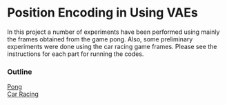 
# Position Encoding in Using VAEs

In this project a number of experiments have been performed using mainly the frames obtained from the game pong. Also, some preliminary experiments were done using the car racing game frames. Please see the instructions for each part for running the codes.

### Outline

[Pong](https://github.com/mhaqir/CIAIP/tree/main/Pong)\
[Car Racing](https://github.com/mhaqir/CIAIP/tree/main/Car_racing)
